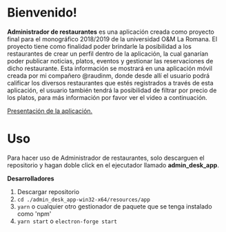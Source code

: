 
# Bienvenido!

**Administrador de restaurantes** es una aplicación creada como proyecto final para el monográfico 2018/2019 de la universidad O&M La Romana. El proyecto tiene como finalidad poder brindarle la posibilidad a los restaurantes de crear un perfil dentro de la aplicación, la cual ganarían poder publicar noticias, platos, eventos y gestionar las reservaciones de dicho restaurante. Esta información se mostrará en una aplicación móvil creada por mi compañero @raudinm, donde desde allí el usuario podrá calificar los diversos restaurantes que estés registrados a través de esta aplicación, el usuario también tendrá la posibilidad de filtrar por precio de los platos, para más información por favor ver el video a continuación.

[Presentación de la aplicación.](https://www.youtube.com/watch?v=uRhkt4SQAM8&t)

# Uso

Para hacer uso de Administrador de restaurantes, solo descarguen el repositorio y hagan doble click en el ejecutador llamado  **admin_desk_app**.

**Desarrolladores**

1.  Descargar repositorio
2.  `cd ./admin_desk_app-win32-x64/resources/app`
3.  `yarn`  o cualquier otro gestionador de paquete que se tenga instalado como 'npm'
4.  `yarn start`  o  `electron-forge start`